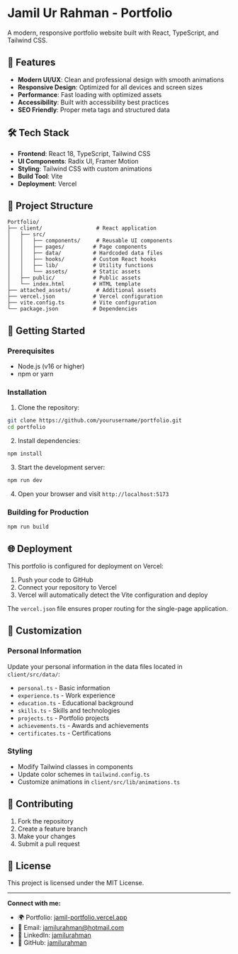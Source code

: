 # Jamil Ur Rahman - Portfolio

A modern, responsive portfolio website built with React, TypeScript, and Tailwind CSS.

## 🚀 Features

- **Modern UI/UX**: Clean and professional design with smooth animations
- **Responsive Design**: Optimized for all devices and screen sizes
- **Performance**: Fast loading with optimized assets
- **Accessibility**: Built with accessibility best practices
- **SEO Friendly**: Proper meta tags and structured data

## 🛠️ Tech Stack

- **Frontend**: React 18, TypeScript, Tailwind CSS
- **UI Components**: Radix UI, Framer Motion
- **Styling**: Tailwind CSS with custom animations
- **Build Tool**: Vite
- **Deployment**: Vercel

## 📁 Project Structure

```
Portfolio/
├── client/                 # React application
│   ├── src/
│   │   ├── components/     # Reusable UI components
│   │   ├── pages/         # Page components
│   │   ├── data/          # Hardcoded data files
│   │   ├── hooks/         # Custom React hooks
│   │   ├── lib/           # Utility functions
│   │   └── assets/        # Static assets
│   ├── public/            # Public assets
│   └── index.html         # HTML template
├── attached_assets/        # Additional assets
├── vercel.json            # Vercel configuration
├── vite.config.ts         # Vite configuration
└── package.json           # Dependencies
```

## 🚀 Getting Started

### Prerequisites

- Node.js (v16 or higher)
- npm or yarn

### Installation

1. Clone the repository:
```bash
git clone https://github.com/yourusername/portfolio.git
cd portfolio
```

2. Install dependencies:
```bash
npm install
```

3. Start the development server:
```bash
npm run dev
```

4. Open your browser and visit `http://localhost:5173`

### Building for Production

```bash
npm run build
```

## 🌐 Deployment

This portfolio is configured for deployment on Vercel:

1. Push your code to GitHub
2. Connect your repository to Vercel
3. Vercel will automatically detect the Vite configuration and deploy

The `vercel.json` file ensures proper routing for the single-page application.

## 📝 Customization

### Personal Information
Update your personal information in the data files located in `client/src/data/`:
- `personal.ts` - Basic information
- `experience.ts` - Work experience
- `education.ts` - Educational background
- `skills.ts` - Skills and technologies
- `projects.ts` - Portfolio projects
- `achievements.ts` - Awards and achievements
- `certificates.ts` - Certifications

### Styling
- Modify Tailwind classes in components
- Update color schemes in `tailwind.config.ts`
- Customize animations in `client/src/lib/animations.ts`

## 🤝 Contributing

1. Fork the repository
2. Create a feature branch
3. Make your changes
4. Submit a pull request

## 📄 License

This project is licensed under the MIT License.

---

**Connect with me:**
- 🌍 Portfolio: [jamil-portfolio.vercel.app](https://jamil-portfolio.vercel.app)
- 📧 Email: jamilurahman@hotmail.com
- 💼 LinkedIn: [jamilurahman](https://linkedin.com/in/jamilurahman)
- 🐙 GitHub: [jamilurahman](https://github.com/jamilurahman)
